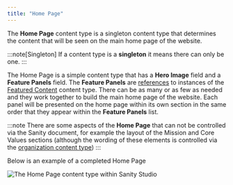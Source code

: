 ```yaml
---
title: "Home Page"
---
```


The **Home Page** content type is a singleton content type that determines the content that will be seen on the main home page of the website.

:::note[Singleton]
If a content type is a **singleton** it means there can only be one.
:::

The Home Page is a simple content type that has a **Hero Image** field and a **Feature Panels** field. The **Feature Panels** are [references](../../sanity-intro#references) to instances of the [Featured Content](../featured-content) content type. There can be as many or as few as needed and they work together to build the main home page of the website. Each panel will be presented on the home page within its own section in the same order that they appear within the **Feature Panels** list.

:::note
There are some aspects of the **Home Page** that can not be controlled via the Sanity document, for example the layout of the Mission and Core Values sections (although the wording of these elements is controlled via the [organization content type](../organization))
:::

Below is an example of a completed Home Page

![The Home Page content type within Sanity Studio](@assets/home-page-01@2x.png)
